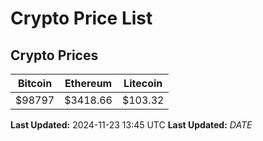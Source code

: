 # Crypto Price List

## Crypto Prices
| Bitcoin | Ethereum | Litecoin |
| ------- | -------- | -------- |
| $98797 | $3418.66 | $103.32 |
**Last Updated:** 2024-11-23 13:45 UTC
**Last Updated:** $DATE$
